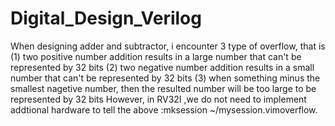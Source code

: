 # Digital_Design_Verilog
When designing adder and subtractor, i encounter 3 type of overflow, that is 
(1) two positive number addition results in a large number that can't be represented by 32 bits
(2) two negative number addition results in a small number that can't be represented by 32 bits
(3) when something minus the smallest nagetive number, then the resulted number will be too large to be represented by 32 bits
However, in RV32I ,we do not need to implement addtional hardware to tell the above :mksession ~/mysession.vimoverflow.

